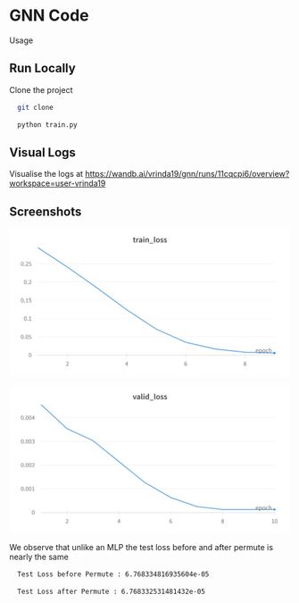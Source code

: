 # GNN Code
Usage 


## Run Locally

Clone the project

```bash
  git clone
```

```bash
  python train.py
```



## Visual Logs
Visualise the logs at 
https://wandb.ai/vrinda19/gnn/runs/11cqcpi6/overview?workspace=user-vrinda19


## Screenshots

![App Screenshot](images/Trainloss.png)

![App Screenshot](images/Validationloss.png)

We observe that unlike an MLP the test loss before and after permute is nearly the same

```bash
  Test Loss before Permute : 6.768334816935604e-05
```


```bash
  Test Loss after Permute : 6.768332531481432e-05
```
